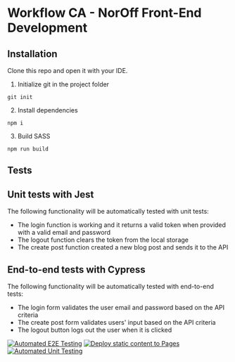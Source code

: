# Workflow CA - NorOff Front-End Development

## Installation

Clone this repo and open it with your IDE.

1. Initialize git in the project folder

```
git init
```

2. Install dependencies

```
npm i
```

3. Build SASS

```
npm run build
```

## Tests

## Unit tests with Jest

The following functionality will be automatically tested with unit tests:

- The login function is working and it returns a valid token when provided with a valid email and password
- The logout function clears the token from the local storage
- The create post function created a new blog post and sends it to the API

## End-to-end tests with Cypress

The following functionality will be automatically tested with end-to-end tests:

- The login form validates the user email and password based on the API criteria
- The create post form validates users' input based on the API criteria
- The logout button logs out the user when it is clicked

[![Automated E2E Testing](https://github.com/anasommer/social-media-client/actions/workflows/e2e-test.yml/badge.svg?branch=workflow)](https://github.com/anasommer/social-media-client/actions/workflows/e2e-test.yml)
[![Deploy static content to Pages](https://github.com/anasommer/social-media-client/actions/workflows/pages.yml/badge.svg?branch=master)](https://github.com/anasommer/social-media-client/actions/workflows/pages.yml)
[![Automated Unit Testing](https://github.com/anasommer/social-media-client/actions/workflows/unit-test.yml/badge.svg?branch=workflow)](https://github.com/anasommer/social-media-client/actions/workflows/unit-test.yml)

